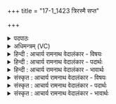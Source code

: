 +++
title = "17-1_1423 त्रिरस्मै सप्त"

+++
<details><summary>पदपाठः</summary>

त्रिः꣢। अ꣣स्मै। सप्त꣢। धे꣣न꣡वः꣢। दुदुह्रिरे। सत्या꣢म्। आ꣣शि꣡र꣢म्। आ꣣। शि꣡र꣢꣯म्। प꣣रमे꣢। व्यो꣡म꣢नि। वि। ओ꣣मनि। चत्वा꣡रि꣢। अ꣣न्या꣢। अ꣣न्। या꣢। भु꣡व꣢꣯नानि। नि꣣र्णि꣡जे꣢। निः꣣। नि꣡जे꣢꣯। चा꣡रू꣢꣯णि। च꣣क्रे। य꣢त्। ऋ꣣तैः꣡। अ꣡व꣢꣯र्धत। १४२३।
</details>

<details><summary>अधिमन्त्रम् (VC)</summary>

- पवमानः सोमः
- रेणुर्वैश्वामित्रः
- जगती
- निषादः
</details>

<details><summary>हिन्दी : आचार्य रामनाथ वेदालंकार - विषयः</summary>

प्रथम ऋचा की व्याख्या पूर्वार्चिक में ५६० क्रमाङ्क पर स्तोता के विषय में हो चुकी है। यहाँ सोमयाग का फल वर्णित है।
</details>

<details><summary>हिन्दी : आचार्य रामनाथ वेदालंकार - पदार्थः</summary>

पदार्थान्वयभाषाः -  (परमे)उत्कृष्ट, (व्योमनि)विशेषरूप से रक्षक सोमयाग में(अस्मै)इस यागकर्ता के लिए(सप्त धेनवः)गायत्र्यादि सात छन्दोंवाली वेदवाणीरूप गौएँ(त्रिः)दिन में तीन बार अर्थात् प्रातः-सवन,माध्यन्दिन-सवन और सायं-सवन में(सत्याम् आशिरम्)सत्यरूप दूध(दुदुह्रिरे)दुहती हैं। वह यागकर्ता(यत्)जब(ऋतैः)सत्य के ग्रहण द्वारा(अवर्धत)वृद्धि प्राप्त करता है,तब(निर्णिजे)आत्मशोधन के लिए(चत्वारि)चार, (चारूणि)सुरम्य(अन्या भुवनानि)अन्य लोकों—ब्रह्मचर्य,गृहस्थ,वानप्रस्थ,संन्यास को(चक्रे)अपने लिए निर्धारित कर लेता है अर्थात् याग के काल में गृहस्थ होता हुआ उसके बाद वानप्रस्थ और संन्यास आश्रम में भी प्रविष्ट होता है ॥१॥
</details>

<details><summary>हिन्दी : आचार्य रामनाथ वेदालंकार - भावार्थः</summary>

भावार्थभाषाः -  याग आत्मशुद्धि और सत्य के अनुष्ठानार्थ होते हैं। जीवन में सत्य को अपनाकर ब्रह्मचर्य से लेकर संन्यासपर्यन्त आश्रमों का पालन करके अपने और दूसरों के दुःख दूर करने चाहिएँ ॥१॥
</details>

<details><summary>संस्कृत : आचार्य रामनाथ वेदालंकार - विषयः</summary>

तत्र प्रथमा ऋक् पूर्वार्चिके ५६० क्रमाङ्के स्तोतृविषये व्याख्याता। अत्र सोमयागफलं वर्ण्यते।
</details>

<details><summary>संस्कृत : आचार्य रामनाथ वेदालंकार - पदार्थः</summary>

पदार्थान्वयभाषाः -  (परमे)उत्कृष्टे(व्योमनि)विशेषेण रक्षके सोमयागे(अस्मै)यागानुष्ठात्रे(सप्त धेनवः)गायत्र्यादिसप्तच्छन्दस्का वेदवाग्रूपाः गावः(त्रिः)अहनि त्रिवारम्,प्रातःसवने माध्यन्दिनसवने सायंसवने चेत्यर्थः(सत्याम् आशिरम्)सत्यरूपं दुग्धम्(दुदुह्रिरे)दुहन्ति। असौ यागानुष्ठाता(यत्)यदा(ऋतैः)सत्यैः कर्मभिः(अवर्धत)वृद्धिं प्राप्नोति,तदा(निर्णिजे)स्वात्मशोधनाय(चत्वारि)चतुःसंख्यकानि(चारूणि)सुरम्याणि(अन्या भुवनानि)इतरान् लोकान् ब्रह्मचर्य-गृहस्थ-संन्यासरूपान्(चक्रे)स्वात्मने कृणोति,यागकाले गृहस्थः सन् तदुत्तरं वानप्रस्थाश्रमं संन्यासाश्रमं चापि प्रविशतीत्यर्थः ॥१॥
</details>

<details><summary>संस्कृत : आचार्य रामनाथ वेदालंकार - भावार्थः</summary>

भावार्थभाषाः -  यागाः स्वात्मशुद्धये सत्यानुष्ठानाय च भवन्ति। जीवने सत्यमानीय ब्रह्मचर्यादीन् संन्यासान्तानाश्रमान् परिपाल्य स्वेषां परेषां च दुःखनिवृत्तिः कार्या ॥१॥
</details>